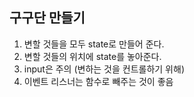 ## 구구단 만들기

1. 변할 것들을 모두 state로 만들어 준다.
2. 변할 것들의 위치에 state를 놓아준다.
3. input은 주의 (변하는 것을 컨트롤하기 위해)
4. 이벤트 리스너는 함수로 빼주는 것이 좋음
